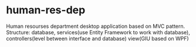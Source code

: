 # human-res-dep
Human resourses department desktop application based on MVC pattern.
Structure: database, services(use Entity Framework to work with database),
controllers(level between interface and database) view(GIU based on WPF)
